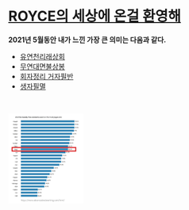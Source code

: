 
<meta carset="UTF-8">
</head>
<body>
<h1><a href="royce world.html" target="_blank" title="test">ROYCE의 세상에 온걸 환영해</a></h1>
<p><strong>2021년 5월동안 내가 느낀 가장 큰 의미는 다음과 같다.</strong>
<ul>
 <li><a href="test 1.html" title="test1">유연천리래상회</a></li>
 <li><a href="test 2.html" title="test2">무연대면불상봉</a></li>
 <li><a href="test 3.html" title="test3"><u>회자정리 거자필반</a></u></li>
 <li><a href="test 4.html" title="test4">생자필멸</a></li>
</ul></p><p style="margin-top:45px;">
</body>
<img src="test.code.png"width="30%">
</html>
